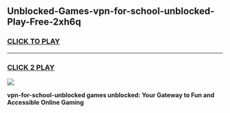 
## Unblocked-Games-vpn-for-school-unblocked-Play-Free-2xh6q
<h3>
<a href="https://premium76.site?title=vpn-for-school-unblocked&ref=20M">CLICK TO PLAY</a></h3>
<hr>

<h3>
<a href="https://premium76.site?title=vpn-for-school-unblocked&ref=20M">CLICK 2 PLAY</a>
  
</h3>

<a href="https://premium76.site?title=vpn-for-school-unblocked&ref=19M"><img src="https://clearcache.store/games.png"></a>


**vpn-for-school-unblocked games unblocked: Your Gateway to Fun and Accessible Online Gaming**
